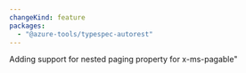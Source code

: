 ```yaml
---
changeKind: feature
packages:
  - "@azure-tools/typespec-autorest"
---
```


Adding support for nested paging property for x-ms-pagable"
